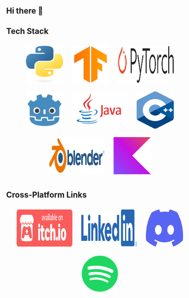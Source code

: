 ## Hi there 👋


## Tech Stack

<div align="center">
  
  <a href="URL1"><img src="Images/Tech Stack/python-logo-only.png" alt="Image 1" width="100" height="100" style="padding: 10px;"></a>
  <a href="URL3"><img src="Images/Tech Stack/15658638.png" alt="Image 3" width="100" height="100" style="padding: 10px;"></a>
  <a href="URL3"><img src="Images/Tech Stack/Pytorch_logo.png" alt="Image 3" width="150" height="100" style="padding: 10px;"></a>
  <a href="URL2"><img src="Images/Tech Stack/gd.png" alt="Image 2" width="100" height="100" style="padding: 10px;"></a>
  <a href="URL3"><img src="Images/Tech Stack/java-logo.jpg" alt="" width="150" height="100" style="padding: 10px;"></a>
  <a href="URL3"><img src="Images/Tech Stack/cpp_logo.png" alt="Image 3" width="100" height="100" style="padding: 10px;"></a>
  <a href="URL3"><img src="Images/Tech Stack/blender_logo.png" alt="Image 3" width="150" height="100" style="padding: 10px;"></a>
  <a href="URL3"><img src="Images/Tech Stack/Kotlin Full Color Logo Mark RGB.png" alt="Image 3" width="100" height="100" style="padding: 10px;"></a>
  
</div>



## Cross-Platform Links

<div align="center">
  
  <a href="URL1"><img src="Images/Social Media/badge-color.png" alt="Image 1" width="150" height="100" style="padding: 10px;"></a>
  <a href="URL2"><img src="Images/Social Media/LI-Logo.png" alt="Image 2" width="150" height="100" style="padding: 10px;"></a>
  <a href="URL3"><img src="Images/Social Media/Discord-Symbol-Blurple.png" alt="" width="100" height="100" style="padding: 10px;"></a>
  <a href="URL3"><img src="Images/Social Media/Spotify_Primary_Logo_RGB_Green.png" alt="" width="100" height="100" style="padding: 10px;"></a>
</div>

<!--
**Sylforen/Sylforen** is a ✨ _special_ ✨ repository because its `README.md` (this file) appears on your GitHub profile.

Here are some ideas to get you started:

- 🔭 I’m currently working on ...
- 🌱 I’m currently learning ...
- 👯 I’m looking to collaborate on ...
- 🤔 I’m looking for help with ...
- 💬 Ask me about ...
- 📫 How to reach me: ...
- 😄 Pronouns: ...
- ⚡ Fun fact: ...
-->
